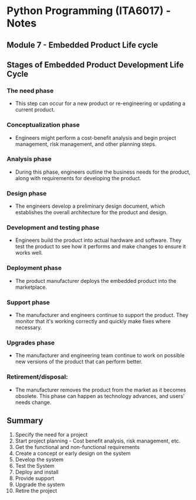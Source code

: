 # Python Programming (ITA6017) - Notes

## Module 7 - Embedded Product Life cycle

## Stages of Embedded Product Development Life Cycle

### The need phase

- This step can occur for a new product or re-engineering or updating a current product.

### Conceptualization phase

- Engineers might perform a cost-benefit analysis and begin project management, risk management, and other planning steps.

### Analysis phase

- During this phase, engineers outline the business needs for the product, along with requirements for developing the product.

### Design phase

- The engineers develop a preliminary design document, which establishes the overall architecture for the product and design.

### Development and testing phase

- Engineers build the product into actual hardware and software. They test the product to see how it performs and make changes to ensure it works well.

### Deployment phase

- The product manufacturer deploys the embedded product into the marketplace.

### Support phase

- The manufacturer and engineers continue to support the product. They monitor that it's working correctly and quickly make fixes where necessary.

### Upgrades phase

- The manufacturer and engineering team continue to work on possible new versions of the product that can perform better.

### Retirement/disposal:

- The manufacturer removes the product from the market as it becomes obsolete. This phase can happen as technology advances, and users' needs change.

## Summary

1. Specify the need for a project
2. Start project planning - Cost benefit analysis, risk management, etc.
3. Get the functional and non-functional requirements
4. Create a concept or early design on the system
5. Develop the system
6. Test the System
7. Deploy and install
8. Provide support
9. Upgrade the system
10. Retire the project
